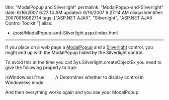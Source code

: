 title: "ModalPopup and Silverlight"
permalink: "ModalPopup-and-Silverlight"
date: 6/16/2007 6:27:14 AM
updated: 6/16/2007 6:27:14 AM
disqusIdentifier: 20070616062714
tags: ["ASP.NET AJAX", "Silverlight", "ASP.NET AJAX Control Toolkit "]
alias:
 - /post/ModalPopup-and-Silverlight.aspx/index.html
---
If you place on a web page a [ModalPopup](http://ajax.asp.net/ajaxtoolkit/ModalPopup/ModalPopup.aspx) and a [Silverlight](http://silverlight.net/) control, you might end up with the ModalPopup hided by the Silverlight control.

To avoid this at the time you call Sys.Silverlight.createObjectEx you need to give the following property to true:
<!-- more -->

isWindowless:'true',       // Determines whether to display control in Windowless mode. 

And then everything works again and you see your ModalPopup. 
